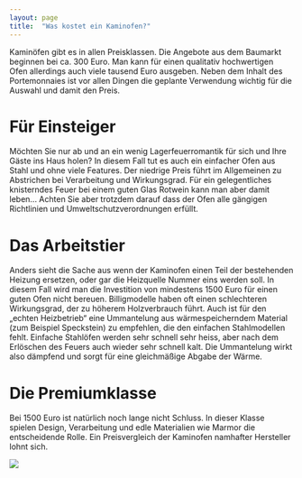 ```yaml
---
layout: page
title:  "Was kostet ein Kaminofen?"
---
```



Kaminöfen gibt es in allen Preisklassen. Die  Angebote aus dem Baumarkt beginnen bei ca. 300 Euro. Man kann für einen qualitativ hochwertigen Ofen allerdings auch viele tausend Euro ausgeben. Neben dem Inhalt des Portemonnaies ist vor allen Dingen die geplante Verwendung wichtig für die Auswahl und damit den Preis.

# Für Einsteiger
Möchten Sie nur ab und an ein wenig Lagerfeuerromantik für sich und Ihre Gäste ins Haus holen? In diesem Fall tut es auch ein einfacher Ofen aus Stahl und ohne viele Features. Der niedrige Preis führt im Allgemeinen zu Abstrichen bei Verarbeitung und Wirkungsgrad. Für ein gelegentliches knisterndes Feuer bei einem guten Glas Rotwein kann man aber damit leben... Achten Sie aber trotzdem darauf dass der Ofen alle gängigen Richtlinien und Umweltschutzverordnungen erfüllt.

# Das Arbeitstier
Anders sieht die Sache aus wenn der Kaminofen einen Teil der bestehenden Heizung ersetzen, oder gar die Heizquelle Nummer eins werden soll. In diesem Fall wird man die Investition von mindestens 1500 Euro für einen guten Ofen nicht bereuen. Billigmodelle haben oft einen schlechteren Wirkungsgrad, der zu höherem Holzverbrauch führt. Auch ist für den „echten Heizbetrieb“ eine Ummantelung aus wärmespeicherndem Material (zum Beispiel Speckstein) zu empfehlen, die den einfachen Stahlmodellen fehlt. Einfache Stahlöfen werden sehr schnell sehr heiss, aber nach dem Erlöschen des Feuers auch wieder sehr schnell kalt. Die Ummantelung wirkt also dämpfend und sorgt für eine gleichmäßige Abgabe der Wärme.

# Die Premiumklasse
Bei 1500 Euro ist natürlich noch lange nicht Schluss. In dieser Klasse spielen Design, Verarbeitung und edle Materialien wie Marmor die entscheidende Rolle. Ein Preisvergleich der Kaminofen namhafter Hersteller lohnt sich.

![](http://vg08.met.vgwort.de/na/83f4fc77758446199b76d82b1a3a540d)
